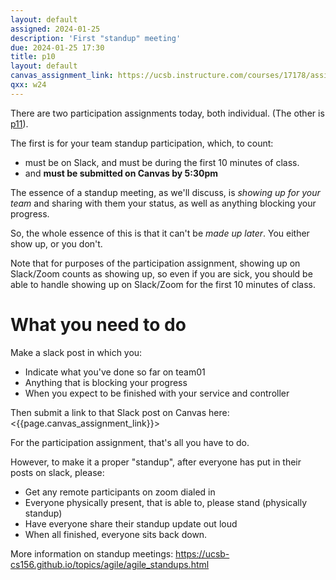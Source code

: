 ```yaml
---
layout: default
assigned: 2024-01-25
description: 'First "standup" meeting'
due: 2024-01-25 17:30
title: p10
layout: default
canvas_assignment_link: https://ucsb.instructure.com/courses/17178/assignments/192313
qxx: w24
---
```


There are two participation assignments today, both individual.  (The other is [p11](https://ucsb-cs156.github.io/w24/hwk/p11/)).

The first is for your team standup participation, which, to count:
* must be on Slack, and must be during the first 10 minutes of class.
* and **must be submitted on Canvas by 5:30pm**

The essence of a standup meeting, as we'll discuss, is *showing up for your team* and sharing with them your status, as well as anything blocking your progress.

So, the whole essence of this is that it can't be *made up later*.   You either show up, or you don't.

Note that for purposes of the participation assignment, showing up on Slack/Zoom counts as showing up, so even if you are sick,
you should be able to handle showing up on Slack/Zoom for the first 10 minutes of class.

# What you need to do

Make a slack post in which you:
* Indicate what you've done so far on team01
* Anything that is blocking your progress
* When you expect to be finished with your service and controller

Then submit a link to that Slack post on Canvas here: <{{page.canvas_assignment_link}}>

For the participation assignment, that's all you have to do.

However, to make it a proper "standup", after everyone has put in their posts on slack, please:
* Get any remote participants on zoom dialed in
* Everyone physically present, that is able to, please stand (physically standup)
* Have everyone share their standup update out loud
* When all finished, everyone sits back down.

More information on standup meetings: <https://ucsb-cs156.github.io/topics/agile/agile_standups.html>

